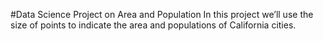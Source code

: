 #Data Science Project on Area and Population
In this project we’ll use the size of points to indicate the area and populations of California cities.

